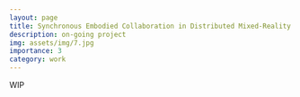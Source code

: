 ```yaml
---
layout: page
title: Synchronous Embodied Collaboration in Distributed Mixed-Reality Contents
description: on-going project
img: assets/img/7.jpg
importance: 3
category: work
---
```


WIP